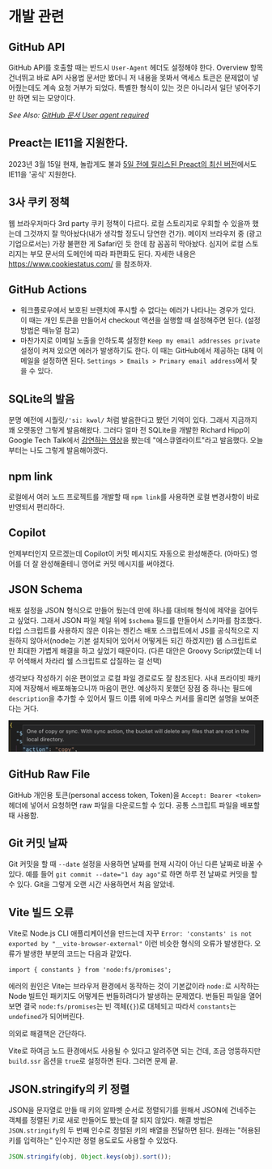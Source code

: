 # 개발 관련

## GitHub API

GitHub API를 호출할 때는 반드시 `User-Agent` 헤더도 설정해야 한다.
Overview 항목 건너뛰고 바로 API 사용법 문서만 봤더니 저 내용을 못봐서  액세스 토큰은 문제없이 넣어줬는데도 계속 요청 거부가 되었다.
특별한 형식이 있는 것은 아니라서 일단 넣어주기만 하면 되는 모양이다.

*See Also: [GitHub 문서 User agent required](https://docs.github.com/en/rest/overview/resources-in-the-rest-api?apiVersion=2022-11-28#user-agent-required)*

## Preact는 IE11을 지원한다.

2023년 3월 15일 현재, 놀랍게도 불과 [5일 전에 릴리스된 Preact의 최신 버전](https://github.com/preactjs/preact/releases/tag/10.13.1)에서도 IE11을 '공식' 지원한다.

## 3사 쿠키 정책

웹 브라우저마다 3rd party 쿠키 정책이 다르다. 로컬 스토리지로 우회할 수 있을까 했는데 그것까지 잘 막아놨다(내가 생각할 정도니 당연한 건가). 메이저 브라우저 중 (광고 기업으로서는) 가장 불편한 게 Safari인 듯 한데 참 꼼꼼히 막아놨다. 심지어 로컬 스토리지는 부모 문서의 도메인에 따라 파편화도 된다. 자세한 내용은 https://www.cookiestatus.com/ 을 참조하자.

## GitHub Actions

- 워크플로우에서 보호된 브랜치에 푸시할 수 없다는 에러가 나타나는 경우가 있다. 이 때는 개인 토큰을 만들어서 checkout 액션을 실행할 때 설정해주면 된다. (설정 방법은 매뉴얼 참고)
- 마찬가지로 이메일 노출을 안하도록 설정한 `Keep my email addresses private` 설정이 켜져 있으면 에러가 발생하기도 한다. 이 때는 GitHub에서 제공하는 대체 이메일을 설정하면 된다.  `Settings > Emails > Primary email address`에서 찾을 수 있다.

## SQLite의 발음

분명 예전에 시퀄릿`/'si: kwəl/` 처럼 발음한다고 봤던 기억이 있다. 그래서 지금까지 꽤 오랫동안 그렇게 발음해왔다.
그러다 얼마 전 SQLite을 개발한 Richard Hipp이 Google Tech Talk에서 [강연하는 영상](https://youtu.be/giAMt8Tj-84?t=71)을 봤는데 "에스큐엘라이트"라고 발음했다.
오늘부터는 나도 그렇게 발음해야겠다.

## npm link

로컬에서 여러 노드 프로젝트를 개발할 때 `npm link`를 사용하면 로컬 변경사항이 바로 반영되서 편리하다.

## Copilot

언제부터인지 모르겠는데 Copilot이 커밋 메시지도 자동으로 완성해준다. (아마도) 영어를 더 잘 완성해줄테니 영어로 커밋 메시지를 써야겠다.

## JSON Schema

배포 설정을 JSON 형식으로 만들어 뒀는데 만에 하나를 대비해 형식에 제약을 걸어두고 싶었다.
그래서 JSON 파일 제일 위에 `$schema` 필드를 만들어서 스키마를 참조했다.
타입 스크립트를 사용하지 않은 이유는 젠킨스 배포 스크립트에서 JS를 공식적으로 지원하지 않아서(node는 기본 설치되어 있어서 어떻게든 되긴 하겠지만) 쉡 스크립트로만 최대한 가볍게 해결을 하고 싶었기 때문이다.
(다른 대안은 Groovy Script였는데 너무 어색해서 차라리 쉘 스크립트로 삽질하는 걸 선택)

생각보다 작성하기 쉬운 편이었고 로컬 파일 경로로도 잘 참조된다. 사내 프라이빗 패키지에 저장해서 배포해놓으니까 마음이 편안.
예상하지 못했던 장점 중 하나는 필드에 `description`을 추가할 수 있어서 필드 이름 위에 마우스 커서를 올리면 설명을 보여준다는 거다.

![필드 설명 툴팁](./assets/json_field_description.png)

## GitHub Raw File

GitHub 개인용 토큰(personal access token, Token)을 `Accept: Bearer <token>` 헤더에 넣어서 요청하면 raw 파일을 다운로드할 수 있다. 공통 스크립트 파일을 배포할 때 사용함.

## Git 커밋 날짜

Git 커밋을 할 때 `--date` 설정을 사용하면 날짜를 현재 시각이 아닌 다른 날짜로 바꿀 수 있다. 예를 들어 `git commit --date="1 day ago"`로 하면 하루 전 날짜로 커밋을 할 수 있다. Git을 그렇게 오랜 시간 사용하면서 처음 알았네.

## Vite 빌드 오류

Vite로 Node.js CLI 애플리케이션을 만드는데 자꾸 `Error: 'constants' is not exported by "__vite-browser-external"` 이런 비슷한 형식의 오류가 발생한다.
오류가 발생한 부분의 코드는 다음과 같았다.

```
import { constants } from 'node:fs/promises';
```

에러의 원인은 Vite는 브라우저 환경에서 동작하는 것이 기본값이라 `node:`로 시작하는 Node 빌트인 패키지도 어떻게든 번들하려다가 발생하는 문제였다.
번들된 파일을 열어보면 결국 `node:fs/promises`는 빈 객체(`{}`)로 대체되고 따라서 `constants`는 `undefined`가 되어버린다.

의외로 해결책은 간단하다.

Vite로 하여금 노드 환경에서도 사용될 수 있다고 알려주면 되는 건데, 조금 엉뚱하지만 `build.ssr` 옵션을 `true`로 설정하면 된다. 그러면 문제 끝.

## JSON.stringify의 키 정렬

JSON을 문자열로 만들 때 키의 알파벳 순서로 정렬되기를 원해서 JSON에 건네주는 객체를 정렬된 키로 새로 만들어도 봤는데 잘 되지 않았다.
해결 방법은 `JSON.stringify`의 두 번째 인수로 정렬된 키의 배열을 전달하면 된다.
원래는 "허용된 키를 입력하는" 인수지만 정렬 용도로도 사용할 수 있었다.

```js
JSON.stringify(obj, Object.keys(obj).sort());
```

